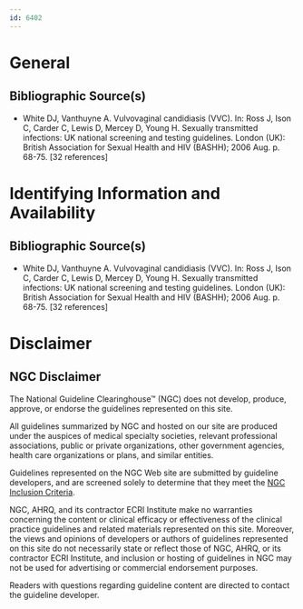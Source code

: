 ```yaml
---
id: 6402
---
```


# General

## Bibliographic Source(s)

- White DJ, Vanthuyne A. Vulvovaginal candidiasis (VVC). In: Ross J, Ison C, Carder C, Lewis D, Mercey D, Young H. Sexually transmitted infections: UK national screening and testing guidelines. London (UK): British Association for Sexual Health and HIV (BASHH); 2006 Aug. p. 68-75. [32 references]

# Identifying Information and Availability

## Bibliographic Source(s)

- White DJ, Vanthuyne A. Vulvovaginal candidiasis (VVC). In: Ross J, Ison C, Carder C, Lewis D, Mercey D, Young H. Sexually transmitted infections: UK national screening and testing guidelines. London (UK): British Association for Sexual Health and HIV (BASHH); 2006 Aug. p. 68-75. [32 references]

# Disclaimer

## NGC Disclaimer

The National Guideline Clearinghouse™ (NGC) does not develop, produce, approve, or endorse the guidelines represented on this site.

All guidelines summarized by NGC and hosted on our site are produced under the auspices of medical specialty societies, relevant professional associations, public or private organizations, other government agencies, health care organizations or plans, and similar entities.

Guidelines represented on the NGC Web site are submitted by guideline developers, and are screened solely to determine that they meet the [NGC Inclusion Criteria](/help-and-about/summaries/inclusion-criteria).

NGC, AHRQ, and its contractor ECRI Institute make no warranties concerning the content or clinical efficacy or effectiveness of the clinical practice guidelines and related materials represented on this site. Moreover, the views and opinions of developers or authors of guidelines represented on this site do not necessarily state or reflect those of NGC, AHRQ, or its contractor ECRI Institute, and inclusion or hosting of guidelines in NGC may not be used for advertising or commercial endorsement purposes.

Readers with questions regarding guideline content are directed to contact the guideline developer.

